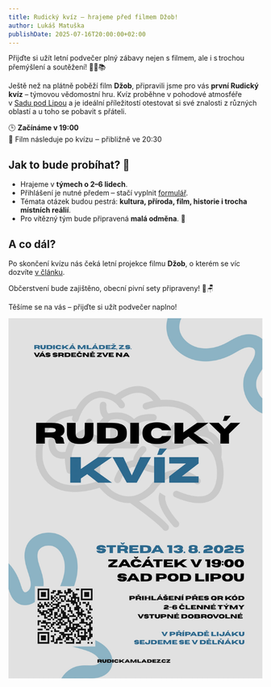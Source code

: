 ```yaml
---
title: Rudický kvíz ‒ hrajeme před filmem Džob!
author: Lukáš Matuška
publishDate: 2025-07-16T20:00:00+02:00
---
```


Přijďte si užít letní podvečer plný zábavy nejen s&nbsp;filmem, ale i&nbsp;s trochou přemýšlení a&nbsp;soutěžení! 🎉🧠📚

Ještě než na plátně poběží film **Džob**, připravili jsme pro vás **první Rudický kvíz** – týmovou vědomostní hru.
Kvíz proběhne v&nbsp;pohodové atmosféře v&nbsp;[Sadu pod Lipou](https://maps.app.goo.gl/PkK9S2EBhhUzFXkR6) a&nbsp;je ideální příležitostí otestovat si své znalosti z&nbsp;různých oblastí a&nbsp;u&nbsp;toho se pobavit s&nbsp;přáteli.

🕒 **Začínáme v&nbsp;19:00**  
🎥 Film následuje po&nbsp;kvízu ‒ přibližně ve&nbsp;20:30

## Jak to bude probíhat? 🧐

- Hrajeme v&nbsp;**týmech o&nbsp;2–6 lidech**.
- Přihlášení je nutné předem&thinsp;‒&thinsp;stačí vyplnit [formulář](https://forms.gle/BbbECbQsECM3AZ6Q7).
- Témata otázek budou pestrá: **kultura, příroda, film, historie i&nbsp;trocha místních reálií**.
- Pro vítězný tým bude připravená **malá odměna**. 🎁

## A&nbsp;co dál?

Po&nbsp;skončení kvízu nás čeká letní projekce filmu **Džob**, o&nbsp;kterém se víc dozvíte [v&nbsp;článku](../../cinema/2025-08-13).

Občerstvení bude zajištěno, obecní pivní sety připraveny! 🍺🪑

Těšíme se na vás – přijďte si užít podvečer naplno!

![Plakát](images/poster.jpg)
